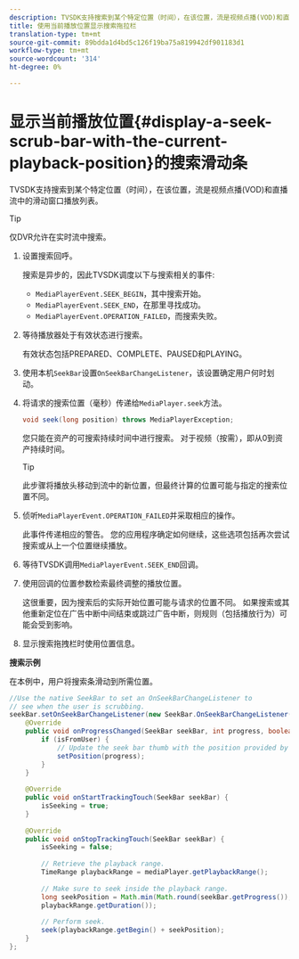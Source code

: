 ```yaml
---
description: TVSDK支持搜索到某个特定位置（时间），在该位置，流是视频点播(VOD)和直播流中的滑动窗口播放列表。
title: 使用当前播放位置显示搜索拖拉栏
translation-type: tm+mt
source-git-commit: 89bdda1d4bd5c126f19ba75a819942df901183d1
workflow-type: tm+mt
source-wordcount: '314'
ht-degree: 0%

---
```



# 显示当前播放位置{#display-a-seek-scrub-bar-with-the-current-playback-position}的搜索滑动条

TVSDK支持搜索到某个特定位置（时间），在该位置，流是视频点播(VOD)和直播流中的滑动窗口播放列表。

>[!TIP]
>
>仅DVR允许在实时流中搜索。

1. 设置搜索回呼。

   搜索是异步的，因此TVSDK调度以下与搜索相关的事件:

   * `MediaPlayerEvent.SEEK_BEGIN`，其中搜索开始。
   * `MediaPlayerEvent.SEEK_END`，在那里寻找成功。
   * `MediaPlayerEvent.OPERATION_FAILED`，而搜索失败。

1. 等待播放器处于有效状态进行搜索。

   有效状态包括PREPARED、COMPLETE、PAUSED和PLAYING。
1. 使用本机`SeekBar`设置`OnSeekBarChangeListener`，该设置确定用户何时划动。
1. 将请求的搜索位置（毫秒）传递给`MediaPlayer.seek`方法。

   ```java
   void seek(long position) throws MediaPlayerException;
   ```

   您只能在资产的可搜索持续时间中进行搜索。 对于视频（按需），即从0到资产持续时间。

   >[!TIP]
   >
   >此步骤将播放头移动到流中的新位置，但最终计算的位置可能与指定的搜索位置不同。

1. 侦听`MediaPlayerEvent.OPERATION_FAILED`并采取相应的操作。

   此事件传递相应的警告。 您的应用程序确定如何继续，这些选项包括再次尝试搜索或从上一个位置继续播放。

1. 等待TVSDK调用`MediaPlayerEvent.SEEK_END`回调。
1. 使用回调的位置参数检索最终调整的播放位置。

   这很重要，因为搜索后的实际开始位置可能与请求的位置不同。 如果搜索或其他重新定位在广告中断中间结束或跳过广告中断，则规则（包括播放行为）可能会受到影响。

1. 显示搜索拖拽栏时使用位置信息。

<!--<a id="example_EEB73818260C43C8B5AE12BA68548AB7"></a>-->

**搜索示例**

在本例中，用户将搜索条滑动到所需位置。

```java
//Use the native SeekBar to set an OnSeekBarChangeListener to 
// see when the user is scrubbing. 
seekBar.setOnSeekBarChangeListener(new SeekBar.OnSeekBarChangeListener() { 
    @Override 
    public void onProgressChanged(SeekBar seekBar, int progress, boolean isFromUser) { 
        if (isFromUser) { 
            // Update the seek bar thumb with the position provided by the user. 
            setPosition(progress); 
        } 
    } 
 
    @Override 
    public void onStartTrackingTouch(SeekBar seekBar) { 
        isSeeking = true; 
    } 
 
    @Override 
    public void onStopTrackingTouch(SeekBar seekBar) { 
        isSeeking = false; 
 
        // Retrieve the playback range. 
        TimeRange playbackRange = mediaPlayer.getPlaybackRange(); 
 
        // Make sure to seek inside the playback range. 
        long seekPosition = Math.min(Math.round(seekBar.getProgress()), 
        playbackRange.getDuration()); 
     
        // Perform seek. 
        seek(playbackRange.getBegin() + seekPosition); 
    } 
}; 
```
